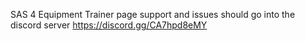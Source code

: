 SAS 4 Equipment Trainer page
support and issues should go into the discord server https://discord.gg/CA7hpd8eMY

